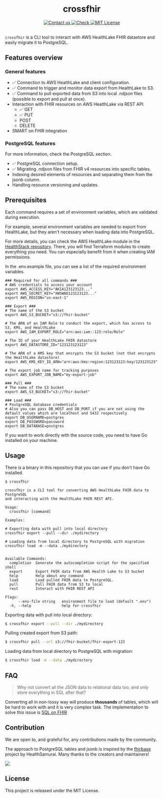 <h1 align=center>crossfhir</h1>
<div align=center>
  <a href=mailto:hello@themomenum.ai?subject=crossfhir>
    <img src=https://img.shields.io/badge/Contact%20us-AFF476.svg alt="Contact us">
  </a>
    <a href="https://themomentum.ai">
    <img src=https://img.shields.io/badge/Check%20Momentum-1f6ff9.svg alt="Check">
  </a>
  <a href="LICENSE.md">
    <img src="https://img.shields.io/badge/License-MIT-636f5a.svg?longCache=true" alt="MIT License">
  </a>
</div>
<br>


`crossfhir` is a CLI tool to interact with AWS HealthLake FHIR datastore and easily migrate it to PostgreSQL.

## Features overview

### General features

- ✅ Connection to AWS HealthLake and client configuration.
- ✅ Command to trigger and monitor data export from HealthLake to S3.
- ✅ Command to pull exported data from S3 into local .ndjson files (possible to export and pull at once).
- Interaction with FHIR resources on AWS HealthLake via REST API.
  - ✅ GET
  - ✅ PUT
  - POST
  - DELETE
- SMART on FHIR integration

### PostgreSQL features

For more information, check the PostgreSQL section.

- ✅ PostgreSQL connection setup.
- ✅ Migrating .ndjson files from FHIR v4 resources into specific tables.
- Indexing desired elements of resources and separating them from the jsonb column.
- Handling resource versioning and updates.

## Prerequisites

Each command requires a set of environment variables, which are validated during execution.

For example, several environment variables are needed to export from HealthLake, but they aren't necessary when loading data into PostgreSQL.

For more details, you can check the AWS HealthLake module in the [HealthStack repository](https://github.com/TheMomentumAI/healthstack/tree/main/healthlake).
There, you will find Terraform modules to create everything you need. You can especially benefit from it when creating IAM permissions.

In the .env.example file, you can see a list of the required environment variables.

```
### Required for all commands ###
# AWS credentials to access your account
export AWS_ACCESS_KEY="AKIA123123123..."
export AWS_SECRET_KEY="XWSWAD123123123..."
export AWS_REGION="us-east-1"

### Export ###
# The name of the S3 bucket
export AWS_S3_BUCKET="s3://fhir-bucket"

# The ARN of an IAM Role to conduct the export, which has access to S3, KMS, and HealthLake
export AWS_IAM_EXPORT_ROLE="arn:aws:iam::123:role/Role"

# The ID of your HealthLake FHIR datastore
export AWS_DATASTORE_ID="123123123123"

# The ARN of a KMS key that encrypts the S3 bucket (not that encrypts the HealthLake datastore)
export AWS_KMS_KEY_ID_ARN="arn:aws:kms:region:123123123:key/123123123"

# The export job name for tracking purposes
export AWS_EXPORT_JOB_NAME="my-export-job"

### Pull ###
# The name of the S3 bucket
export AWS_S3_BUCKET="s3://fhir-bucket"

### Load ###
# PostgreSQL database credentials
# Also you can pass DB_HOST and DB_PORT if you are not using the default values which are localhost and 5432 respectively
export DB_USERNAME=postgres
export DB_PASSWORD=password
export DB_DATABASE=postgres
```

If you want to work directly with the source code, you need to have Go installed on your machine.

## Usage

There is a binary in this repository that you can use if you don't have Go installed.

```
$ crossfhir

crossfhir is a CLI tool for converting AWS HealthLake FHIR data to PostgreSQL
and interacting with the HealthLake FHIR REST API.

Usage:
  crossfhir [command]

Examples:

# Exporting data with pull into local directory
crossfhir export --pull --dir ./mydirectory

# Loading data from local directory to PostgreSQL with migration
crossfhir load -m --data ./mydirectory


Available Commands:
  completion  Generate the autocompletion script for the specified shell
  export      Export FHIR data from AWS Health Lake to S3 bucket
  help        Help about any command
  load        Load pulled FHIR data to PostgreSQL.
  pull        Pull FHIR data from S3 to local
  rest        Interact with FHIR REST API

Flags:
      --env-file string   environment file to load (default ".env")
  -h, --help              help for crossfhir
```

Exporting data with pull into local directory:

```sh
$ crossfhir export --pull --dir ./mydirectory
```

Pulling created export from S3 path:

```sh
$ crossfhir pull --url s3://fhir-bucket/fhir-export-123
```

Loading data from local directory to PostgreSQL with migration:

```sh
$ crossfhir load -m --data ./mydirectory
```

## FAQ

> Why not convert all the JSON data to relational data too, and only store everything in SQL after that?

Converting all in non-lossy way will produce **thousands** of tables, which will be hard to work with and
it is very complex task. The implementation to solve this issue is [SQL on FHIR](https://sql-on-fhir.org/ig/latest/StructureDefinition-ViewDefinition.html)

## Contribution

We are open to, and grateful for, any contributions made by the community.

The approach to PostgreSQL tables and jsonb is inspired by the [fhirbase](https://github.com/fhirbase/fhirbase) project by HealthSamurai. Many thanks to the creators and maintainers!


<a href="https://github.com/TheMomentumAI/crossfhir/graphs/contributors">
  <img src="https://contrib.rocks/image?repo=TheMomentumAI/crossfhir" />
</a>


## License

This project is released under the MIT License.
